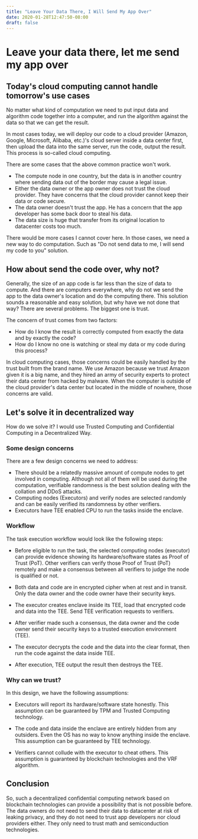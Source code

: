 ```yaml
---
title: "Leave Your Data There, I Will Send My App Over"
date: 2020-01-28T12:47:50-08:00
draft: false
---
```

# Leave your data there, let me send my app over

## Today's cloud computing cannot handle tomorrow's use cases

No matter what kind of computation we need to put input data and algorithm code together into a computer, and run the algorithm against the data so that we can get the result.

In most cases today, we will deploy our code to a cloud provider (Amazon, Google, Microsoft, Alibaba, etc.)'s cloud server inside a data center first, then upload the data into the same server, run the code, output the result. This process is so-called cloud computing. 

There are some cases that the above common practice won't work. 

- The compute node in one country, but the data is in another country where sending data out of the border may cause a legal issue. 
- Either the data owner or the app owner does not trust the cloud provider. They have concerns that the cloud provider cannot keep their data or code secure. 
- The data owner doesn't trust the app. He has a concern that the app developer has some back door to steal his data. 
- The data size is huge that transfer from its original location to datacenter costs too much.

There would be more cases I cannot cover here. In those cases, we need a new way to do computation. Such as "Do not send data to me, I will send my code to you" solution. 

## How about send the code over, why not?

Generally, the size of an app code is far less than the size of data to compute. And there are computers everywhere, why do not we send the app to the data owner's location and do the computing there. This solution sounds a reasonable and easy solution, but why have we not done that way? There are several problems. The biggest one is trust.

The concern of trust comes from two factors:
- How do I know the result is correctly computed from exactly the data and by exactly the code? 
- How do I know no one is watching or steal my data or my code during this process?

In cloud computing cases, those concerns could be easily handled by the trust built from the brand name. We use Amazon because we trust Amazon given it is a big name, and they hired an army of security experts to protect their data center from hacked by malware. When the computer is outside of the cloud provider's data center but located in the middle of nowhere, those concerns are valid. 

## Let's solve it in decentralized way

How do we solve it? I would use Trusted Computing and Confidential Computing in a Decentralized Way. 
 
### Some design concerns

There are a few design concerns we need to address:
- There should be a relatedly massive amount of compute nodes to get involved in computing. Although not all of them will be used during the computation, verifiable randomness is the best solution dealing with the collation and DDoS attacks. 
- Computing nodes (Executors) and verify nodes are selected randomly and can be easily verified its randomness by other verifiers. 
- Executors have TEE enabled CPU to run the tasks inside the enclave.

### Workflow

The task execution workflow would look like the following steps:

- Before eligible to run the task, the selected computing nodes (executor) can provide evidence showing its hardware/software states as Proof of Trust (PoT). Other verifiers can verify those Proof of Trust (PoT) remotely and make a consensus between all verifiers to judge the node is qualified or not. 

- Both data and code are in encrypted cipher when at rest and in transit. Only the data owner and the code owner have their security keys. 

- The executor creates enclave inside its TEE, load that encrypted code and data into the TEE. Send TEE verification requests to verifiers. 

- After verifier made such a consensus, the data owner and the code owner send their security keys to a trusted execution environment (TEE).

- The executor decrypts the code and the data into the clear format, then run the code against the data inside TEE.

- After execution, TEE output the result then destroys the TEE. 

### Why can we trust?

In this design, we have the following assumptions:

- Executors will report its hardware/software state honestly. This assumption can be guaranteed by TPM and Trusted Computing technology.

- The code and data inside the enclave are entirely hidden from any outsiders. Even the OS has no way to know anything inside the enclave. This assumption can be guaranteed by TEE technology.

- Verifiers cannot collude with the executor to cheat others. This assumption is guaranteed by blockchain technologies and the VRF algorithm.

## Conclusion

So, such a decentralized confidential computing network based on blockchain technologies can provide a possibility that is not possible before. The data owners do not need to send their data to datacenter at risk of leaking privacy, and they do not need to trust app developers nor cloud providers either. They only need to trust math and semiconduction technologies. 
